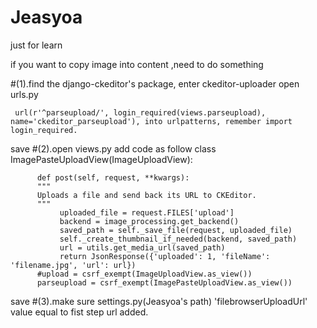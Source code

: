 # Jeasyoa
just for learn


if you want to copy image into content ,need to do something

#(1).find the django-ckeditor's package, enter ckeditor-uploader
open urls.py

     url(r'^parseupload/', login_required(views.parseupload), name='ckeditor_parseupload'), into urlpatterns, remember import login_required.

save
#(2).open views.py
add code as follow
     class ImagePasteUploadView(ImageUploadView):

          def post(self, request, **kwargs):
          """
          Uploads a file and send back its URL to CKEditor.
          """
               uploaded_file = request.FILES['upload']
               backend = image_processing.get_backend()
               saved_path = self._save_file(request, uploaded_file)
               self._create_thumbnail_if_needed(backend, saved_path)
               url = utils.get_media_url(saved_path)
               return JsonResponse({'uploaded': 1, 'fileName': 'filename.jpg', 'url': url})
          #upload = csrf_exempt(ImageUploadView.as_view())
          parseupload = csrf_exempt(ImagePasteUploadView.as_view())
save
#(3).make sure settings.py(Jeasyoa's path)
'filebrowserUploadUrl' value equal to fist step url added.

